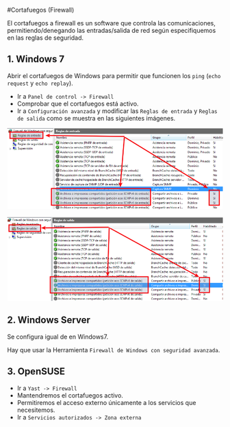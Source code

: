 
#Cortafuegos (Firewall)

El cortafuegos a firewall es un software que controla las comunicaciones,
permitiendo/denegando las entradas/salida de red según especifiquemos en las
reglas de seguridad.

## 1. Windows 7

Abrir el cortafuegos de Windows para permitir que funcionen los `ping`
(`echo request` y `echo replay`).

* Ir a `Panel de control -> Firewall`
* Comprobar que el cortafuegos está activo.
* Ir a `Configuración avanzada` y modificar las `Reglas de entrada`  y `Reglas de salida`
como se muestra en las siguientes imágenes.

![w7-firewall-ping-entrada](./images/w7-firewall-ping-entrada.png)

![w7-firewall-ping-salida](./images/w7-firewall-ping-salida.png)

## 2. Windows Server

Se configura igual de en Windows7.

Hay que usar la Herramienta `Firewall de Windows con seguridad avanzada`.

## 3. OpenSUSE

* Ir a `Yast -> Firewall`
* Mantendremos el cortafuegos activo.
* Permitiremos el acceso externo únicamente a los servicios que necesitemos.
* Ir a `Servicios autorizados -> Zona externa`

